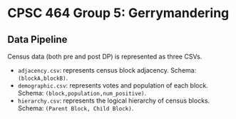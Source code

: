 # CPSC 464 Group 5: Gerrymandering


## Data Pipeline

Census data (both pre and post DP) is represented as three CSVs. 


- `adjacency.csv`: represents census block adjacency. Schema:
  `(blockA,blockB)`. 
- `demographic.csv`: represents votes and population of each block. 
  Schema: `(block,population,num_positive)`. 
- `hierarchy.csv`: represents the logical hierarchy of census blocks. 
  Schema: `(Parent Block, Child Block)`. 

